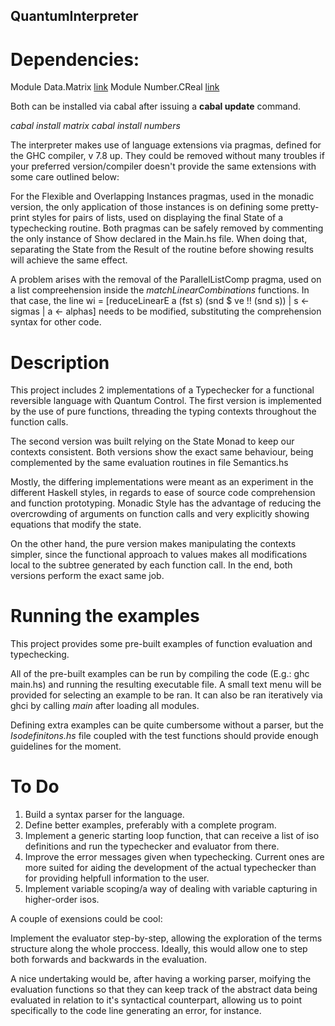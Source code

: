 ## QuantumInterpreter
# Dependencies:

Module Data.Matrix [link](https://hackage.haskell.org/package/matrix)
Module Number.CReal [link](https://hackage.haskell.org/package/numbers)

Both can be installed via cabal after issuing a **cabal update** command.

*cabal install matrix*
*cabal install numbers*

The interpreter makes use of language extensions via pragmas, defined for the GHC compiler, v 7.8 up. They could be removed without many troubles if your preferred version/compiler doesn't provide the same extensions with some care outlined below:

For the  Flexible and Overlapping Instances pragmas, used in the monadic version, the only application of those instances is on defining some pretty-print styles for pairs of lists, used on displaying the final State of a typechecking routine. Both pragmas can be safely removed by commenting the only instance of Show declared in the Main.hs file. When doing that, separating the State from the Result of the routine before showing results will achieve the same effect.

A problem arises with the removal of the ParallelListComp pragma, used on a list compreehension inside the *matchLinearCombinations* functions. In that case, the line wi = [reduceLinearE a (fst s) (snd $ ve !! (snd s)) | s <- sigmas | a <- alphas] needs to be modified, substituting the comprehension syntax for other code.


# Description

This project includes 2 implementations of a Typechecker for a functional reversible language with Quantum Control. The first version is implemented by the use of pure functions, threading the typing contexts throughout the function calls.

The second version was built relying on the State Monad to keep our contexts consistent. Both versions show the exact same behaviour, being complemented by the same evaluation routines in file Semantics.hs

Mostly, the differing implementations were meant as an experiment in the different Haskell styles, in regards to ease of source code comprehension and function prototyping. Monadic Style has the advantage of reducing the overcrowding of arguments on function calls and very explicitly showing equations that modify the state.

On the other hand, the pure version makes manipulating the contexts simpler, since the functional approach to values makes all modifications local to the subtree generated by each function call. In the end, both versions perform the exact same job.


# Running the examples

This project provides some pre-built examples of function evaluation and typechecking.

All of the pre-built examples can be run by compiling the code (E.g.: ghc main.hs) and running the resulting executable file. A small text menu will be provided for selecting an example to be ran. It can also be ran iteratively via ghci by calling *main* after loading all modules.

Defining extra examples can be quite cumbersome without a parser, but the *Isodefinitons.hs* file coupled with the test functions should provide enough guidelines for the moment.

# To Do
1. Build a syntax parser for the language.
2. Define better examples, preferably with a complete program.
2. Implement a generic starting loop function, that can receive a list of iso definitions and run the typechecker and evaluator from there.
3. Improve the error messages given when typechecking. Current ones are more suited for aiding the development of the actual typechecker than for providing helpfull information to the user.
4. Implement variable scoping/a way of dealing with variable capturing in higher-order isos.

A couple of exensions could be cool:

  Implement the evaluator step-by-step, allowing the exploration of the terms structure along the whole proccess. Ideally, this would allow one to step both forwards and backwards in the evaluation.

  A nice undertaking would be, after having a working parser, moifying the evaluation functions so that they can keep track of the abstract data being evaluated in relation to it's syntactical counterpart, allowing us to point specifically to the code line generating an error, for instance.
